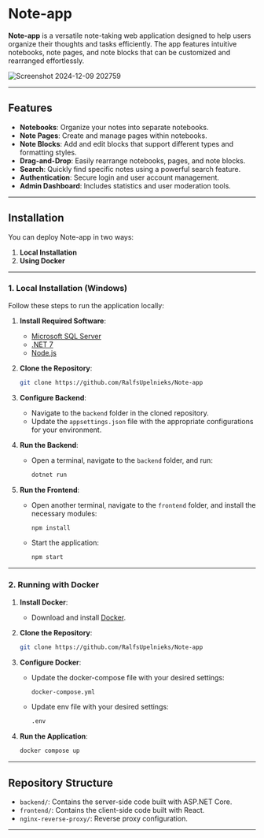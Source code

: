 # Note-app

**Note-app** is a versatile note-taking web application designed to help users organize their thoughts and tasks efficiently. The app features intuitive notebooks, note pages, and note blocks that can be customized and rearranged effortlessly.

![Screenshot 2024-12-09 202759](https://github.com/user-attachments/assets/9898297d-d78a-40ff-bb1c-565863f633d1)

---

## Features

- **Notebooks**: Organize your notes into separate notebooks.
- **Note Pages**: Create and manage pages within notebooks.
- **Note Blocks**: Add and edit blocks that support different types and formatting styles.
- **Drag-and-Drop**: Easily rearrange notebooks, pages, and note blocks.
- **Search**: Quickly find specific notes using a powerful search feature.
- **Authentication**: Secure login and user account management.
- **Admin Dashboard**: Includes statistics and user moderation tools.

---

## Installation

You can deploy Note-app in two ways:
1. **Local Installation**
2. **Using Docker**

---

### 1. Local Installation (Windows)

Follow these steps to run the application locally:

1. **Install Required Software**:
   - [Microsoft SQL Server](https://www.microsoft.com/en-us/sql-server/sql-server-downloads)
   - [.NET 7](https://dotnet.microsoft.com/en-us/download/dotnet/7.0)
   - [Node.js](https://nodejs.org/en)

2. **Clone the Repository**:
   ```bash
   git clone https://github.com/RalfsUpelnieks/Note-app
   ```

3. **Configure Backend**:
   - Navigate to the `backend` folder in the cloned repository.
   - Update the `appsettings.json` file with the appropriate configurations for your environment.

4. **Run the Backend**:
   - Open a terminal, navigate to the `backend` folder, and run:
     ```bash
     dotnet run
     ```

5. **Run the Frontend**:
   - Open another terminal, navigate to the `frontend` folder, and install the necessary modules:
     ```bash
     npm install
     ```
   - Start the application:
     ```bash
     npm start
     ```

---

### 2. Running with Docker

1. **Install Docker**:
   - Download and install [Docker](https://www.docker.com/products/docker-desktop).

2. **Clone the Repository**:
   ```bash
   git clone https://github.com/RalfsUpelnieks/Note-app
   ```

3. **Configure Docker**:
   - Update the docker-compose file with your desired settings:
      ```bash
      docker-compose.yml
      ```
   - Update env file with your desired settings:
      ```bash
      .env
      ```

5. **Run the Application**:
   ```bash
   docker compose up
   ```
---

## Repository Structure

- `backend/`: Contains the server-side code built with ASP.NET Core.
- `frontend/`: Contains the client-side code built with React.
- `nginx-reverse-proxy/`: Reverse proxy configuration.

---
